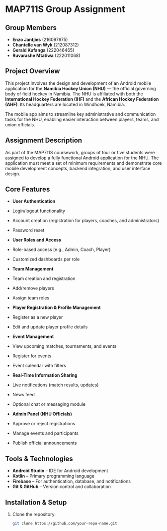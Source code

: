 # MAP711S Group Assignment

## Group Members

- **Enzo Jantjies** (216097975)
- **Chantelle van Wyk** (212087312)
- **Gerald Kufanga** (222046465)
- **Ruvarashe Mtatiwa** (222011068)

## Project Overview

This project involves the design and development of an Android mobile application for the **Namibia Hockey Union (NHU)** — the official governing body of field hockey in Namibia. The NHU is affiliated with both the **International Hockey Federation (IHF)** and the **African Hockey Federation (AHF)**. Its headquarters are located in Windhoek, Namibia.

The mobile app aims to streamline key administrative and communication tasks for the NHU, enabling easier interaction between players, teams, and union officials.

## Assignment Description

As part of the MAP711S coursework, groups of four or five students were assigned to develop a fully functional Android application for the NHU. The application must meet a set of minimum requirements and demonstrate core mobile development concepts, backend integration, and user interface design.

## Core Features

- **User Authentication**
 - Login/logout functionality
 - Account creation (registration for players, coaches, and administrators)
 - Password reset

- **User Roles and Access**
 - Role-based access (e.g., Admin, Coach, Player)
 - Customized dashboards per role

- **Team Management**
 - Team creation and registration
 - Add/remove players
 - Assign team roles

- **Player Registration & Profile Management**
 - Register as a new player
 - Edit and update player profile details

- **Event Management**
 - View upcoming matches, tournaments, and events
 - Register for events
 - Event calendar with filters

- **Real-Time Information Sharing**
 - Live notifications (match results, updates)
 - News feed
 - Optional chat or messaging module

- **Admin Panel (NHU Officials)**
 - Approve or reject registrations
 - Manage events and participants
 - Publish official announcements

## Tools & Technologies

- **Android Studio** – IDE for Android development
- **Kotlin** – Primary programming language
- **Firebase** – For authentication, database, and notifications
- **Git & GitHub** – Version control and collaboration

## Installation & Setup

1. Clone the repository:
   ```bash
   git clone https://github.com/your-repo-name.git
